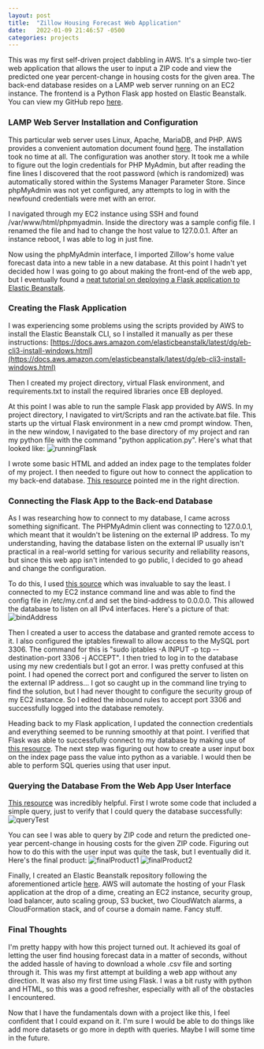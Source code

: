 ```yaml
---
layout: post
title:  "Zillow Housing Forecast Web Application"
date:   2022-01-09 21:46:57 -0500
categories: projects
---
```

This was my first self-driven project dabbling in AWS. It's a simple two-tier web application that allows the user to input a ZIP code and view the predicted one year percent-change in housing costs for the given area. The back-end database resides on a LAMP web server running on an EC2 instance. The frontend is a Python Flask app hosted on Elastic Beanstalk. You can view my GitHub repo [here](https://github.com/dstanecki/ZillowHousingForecast).<!--break-->

### **LAMP Web Server Installation and Configuration**

This particular web server uses Linux, Apache, MariaDB, and PHP. AWS provides a convenient automation document found [here](https://docs.aws.amazon.com/AWSEC2/latest/UserGuide/ec2-lamp-amazon-linux-2.html). The installation took no time at all. The configuration was another story. It took me a while to figure out the login credentials for PHP MyAdmin, but after reading the fine lines I discovered that the root password (which is randomized) was automatically stored within the Systems Manager Parameter Store. Since phpMyAdmin was not yet configured, any attempts to log in with the newfound credentials were met with an error. 

I navigated through my EC2 instance using SSH and found /var/www/html/phpmyadmin. Inside the directory was a sample config file. I renamed the file and had to change the host value to 127.0.0.1. After an instance reboot, I was able to log in just fine. 

Now using the phpMyAdmin interface, I imported Zillow's home value forecast data into a new table in a new database. At this point I hadn't yet decided how I was going to go about making the front-end of the web app, but I eventually found a [neat tutorial on deploying a Flask application to Elastic Beanstalk](https://docs.aws.amazon.com/elasticbeanstalk/latest/dg/create-deploy-python-flask.html). 

### **Creating the Flask Application**

I was experiencing some problems using the scripts provided by AWS to install the Elastic Beanstalk CLI, so I installed it manually as per these instructions: [https://docs.aws.amazon.com/elasticbeanstalk/latest/dg/eb-cli3-install-windows.html](https://docs.aws.amazon.com/elasticbeanstalk/latest/dg/eb-cli3-install-windows.html)

Then I created my project directory, virtual Flask environment, and requirements.txt to install the required libraries once EB deployed.

At this point I was able to run the sample Flask app provided by AWS. In my project directory, I navigated to virt/Scripts and ran the activate.bat file. This starts up the virtual Flask environment in a new cmd prompt window. Then, in the new window, I navigated to the base directory of my project and ran my python file with the command "python application.py". Here's what that looked like: ![runningFlask](/assets/runningFlask.png)

I wrote some basic HTML and added an index page to the templates folder of my project. I then needed to figure out how to connect the application to my back-end database. [This resource](https://www.digitalocean.com/community/tutorials/how-to-make-a-web-application-using-flask-in-python-3) pointed me in the right direction.

### **Connecting the Flask App to the Back-end Database**

As I was researching how to connect to my database, I came across something significant. The PHPMyAdmin client was connecting to 127.0.0.1, which meant that it wouldn't be listening on the external IP address. To my understanding, having the database listen on the external IP usually isn't practical in a real-world setting for various security and reliability reasons, but since this web app isn't intended to go public, I decided to go ahead and change the configuration. 

To do this, I used [this source](https://linuxize.com/post/mysql-remote-access/) which was invaluable to say the least. I connected to my EC2 instance command line and was able to find the config file in /etc/my.cnf.d and set the bind-address to 0.0.0.0. This allowed the database to listen on all IPv4 interfaces. Here's a picture of that: ![bindAddress](/assets/bindAddress.png)

Then I created a user to access the database and granted remote access to it. I also configured the iptables firewall to allow access to the MySQL port 3306. The command for this is "sudo iptables -A INPUT -p tcp --destination-port 3306 -j ACCEPT". I then tried to log in to the database using my new credentials but I got an error. I was pretty confused at this point. I had opened the correct port and configured the server to listen on the external IP address... I got so caught up in the command line trying to find the solution, but I had never thought to configure the security group of my EC2 instance. So I edited the inbound rules to accept port 3306 and successfully logged into the database remotely. 

Heading back to my Flask application, I updated the connection credentials and everything seemed to be running smoothly at that point. I verified that Flask was able to successfully connect to my database by making use of [this resource](https://kanchanardj.medium.com/forming-database-connection-between-maria-db-and-python-flask-31702c86fd95). The next step was figuring out how to create a user input box on the index page pass the value into python as a variable. I would then be able to perform SQL queries using that user input. 

### **Querying the Database From the Web App User Interface**

[This resource](http://tlc.iith.ac.in/img/gvv_tanmay_durga_database.pdf) was incredibly helpful. First I wrote some code that included a simple query, just to verify that I could query the database successfully: ![queryTest](/assets/queryTest.png)

You can see I was able to query by ZIP code and return the predicted one-year percent-change in housing costs for the given ZIP code. Figuring out how to do this with the user input was quite the task, but I eventually did it. Here's the final product: ![finalProduct1](/assets/finalProduct1.png)
![finalProduct2](/assets/finalProduct2.png)

Finally, I created an Elastic Beanstalk repository following the aforementioned article [here](https://docs.aws.amazon.com/elasticbeanstalk/latest/dg/create-deploy-python-flask.html). AWS will automate the hosting of your Flask application at the drop of a dime, creating an EC2 instance, security group, load balancer, auto scaling group, S3 bucket, two CloudWatch alarms, a CloudFormation stack, and of course a domain name. Fancy stuff. 

### **Final Thoughts**

I'm pretty happy with how this project turned out. It achieved its goal of letting the user find housing forecast data in a matter of seconds, without the added hassle of having to download a whole .csv file and sorting through it. This was my first attempt at building a web app without any direction. It was also my first time using Flask. I was a bit rusty with python and HTML, so this was a good refresher, especially with all of the obstacles I encountered.

Now that I have the fundamentals down with a project like this, I feel confident that I could expand on it. I'm sure I would be able to do things like add more datasets or go more in depth with queries. Maybe I will some time in the future. 
